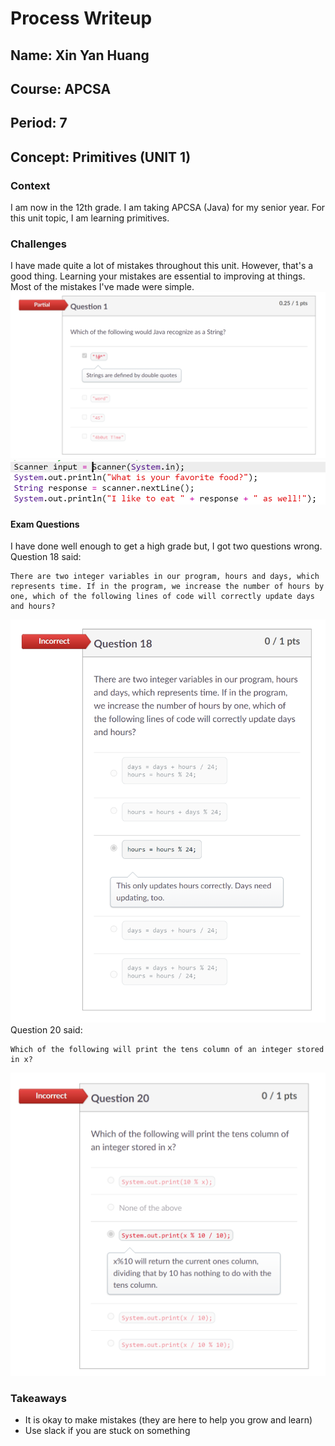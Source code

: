 # Process Writeup
## Name: Xin Yan Huang
## Course: APCSA
## Period: 7
## Concept: Primitives (UNIT 1)

### Context
I am now in the 12th grade. I am taking APCSA (Java) for my senior year. For this unit topic, I am learning primitives.

### Challenges
I have made quite a lot of mistakes throughout this unit. However, that's a good thing. Learning your mistakes are essential to improving at things. Most of the mistakes I've made were simple.
<img src ="apcsa-mistake-1.png">
<img src ="apcsa-mistake-2.png">

#### Exam Questions
I have done well enough to get a high grade but, I got two questions wrong. Question 18 said:
```
There are two integer variables in our program, hours and days, which represents time. If in the program, we increase the number of hours by one, which of the following lines of code will correctly update days and hours?
```
<img src="apcsa-mistake-3.png">
Question 20 said:

```
Which of the following will print the tens column of an integer stored in x?
```

<img src="apcsa-mistake-4.png">

### Takeaways
* It is okay to make mistakes (they are here to help you grow and learn)
* Use slack if you are stuck on something